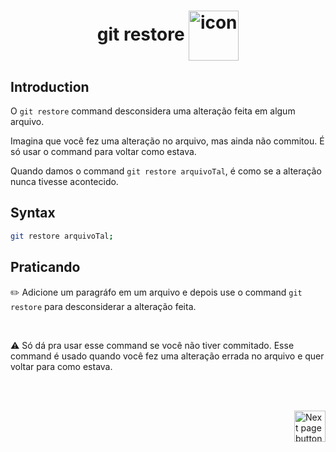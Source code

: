 <h1 align="center">
    git restore
    <img src="https://cdn-icons-png.flaticon.com/512/4725/4725483.png" alt="icon" width="80px" align="center">
</h1>

## Introduction
O `git restore` command desconsidera uma alteração feita em algum arquivo.

Imagina que você fez uma alteração no arquivo, mas ainda não commitou. É só usar o command para voltar como estava.

Quando damos o command `git restore arquivoTal`, é como se a alteração nunca tivesse acontecido.

 
## Syntax

```bash
git restore arquivoTal;
```

## Praticando

:pencil2: Adicione um paragráfo em um arquivo e depois use o command `git restore` para desconsiderar a alteração feita.

<br>

:warning: Só dá pra usar esse command se você não tiver commitado. Esse command é usado quando você fez uma alteração errada no arquivo e quer voltar para como estava.

<br>
<br>

<!-- Botão para próxima página -->
<a href="https://github.com/lGabrielDev/05.git_gitHub/blob/master/2.commands/4.git_push.md"><img src="https://cdn-icons-png.flaticon.com/512/8175/8175884.png" alt="Next page button" width="50px" align="right"></a>
